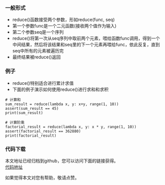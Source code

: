 ### 一般形式
- reduce()函数接受两个参数，形如reduce(func, seq)
- 第一个参数func是一个二元函数(接收两个值作为输入)
- 第二个参数seq是一个序列
- reduce()将第一次从seq序列中取前两个元素，喂给函数func调用，得到一个中间结果，然后将该结果和seq里的下一个元素再喂给func，依此反复，直到seq中所有的元素被遍历完
- 最终结果被reduce()返回


### 例子
- reduce()特别适合进行累计求值
- 下面的例子演示如何使用reduce()进行求和和求积
```
# 计算和
sum_result = reduce(lambda x, y: x+y, range(1, 10))
assert(sum_result == 45)
print(sum_result)

# 计算阶乘
factorial_result = reduce(lambda x, y: x * y, range(1, 10))
assert(factorial_result == 362880)
print(factorial_result)
```

### 代码下载
本文地址已经归档到github，您可以访问下面的链接获得。  
[代码地址](https://github.com/jumper2014/Asgard/tree/master/practice/func/20180118)

如果觉得本文对您有帮助，敬请点赞。



